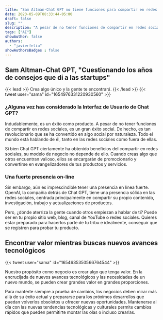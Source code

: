 ```yaml
---
title: "Sam Altman-Chat GPT no tiene funciones para compartir en redes sociales | ¡Mira 10 años hacia adelante!"
date: 2023-05-09T00:33:44-05:00
draft: false
slug: ""
description: "A pesar de no tener funciones de compartir en redes sociales, es un gran éxito social. De hecho, es tan revolucionario que se ha convertido en algo social por naturaleza."
tags: ["AI"]
showAuthor: false
authors:
  - "javierfeliu"
showAuthorsBadges : false  
---
```

## Sam Altman-Chat GPT, "Cuestionando los años de consejos que di a las startups"
{{< lead >}}
Crea algo único y la gente te encontrará.
{{< /lead >}}
{{< tweet user="sama" id="1654976331220930560" >}}

### ¿Alguna vez has considerado la Interfaz de Usuario de Chat GPT?

Indudablemente, es un éxito como producto. A pesar de no tener funciones de compartir en redes sociales, es un gran éxito social. De hecho, es tan revolucionario que se ha convertido en algo social por naturaleza. Todo el mundo está hablando de él, tanto en las redes sociales como fuera de ellas.

Si bien Chat GPT ciertamente ha obtenido beneficios del compartir en redes sociales, su modelo de negocio no depende de ello. Cuando creas algo que otros encuentran valioso, ellos se encargarán de promocionarlo y convertirse en evangelizadores de tus productos y servicios.

### Una fuerte presencia on-line

Sin embargo, aún es imprescindible tener una presencia en línea fuerte. OpenAI, la compañía detrás de Chat GPT, tiene una presencia sólida en las redes sociales, centrada principalmente en compartir su propio contenido, investigación, trabajo y actualizaciones de productos.

Pero, ¿dónde aterriza la gente cuando otros empiezan a hablar de ti? Puede ser en tu propio sitio web, blog, canal de YouTube o redes sociales. Quieres estar preparado para hacerlos parte de tu tribu e idealmente, conseguir que se registren para probar tu producto.

## Encontrar valor mientras buscas nuevos avances tecnológicos

{{< tweet user="sama" id="1654635350566764544" >}}

Nuestro propósito como negocio es crear algo que tenga valor. En la encrucijada de nuevos avances tecnológicos y las necesidades de un nuevo mundo, se pueden crear grandes valor en grandes proporciones.

Para manterte siempre a prueba de cambios, los negocios deben mirar más allá de su éxito actual y prepararse para los próximos desarrollos que puedan volverlos obsoletos u ofrecer nuevas oportunidades. Mantenerse al día con las nuevas tendencias tecnológicas y culturales permite cambios rápidos que pueden permitirte montar las olas o incluso crearlas.
